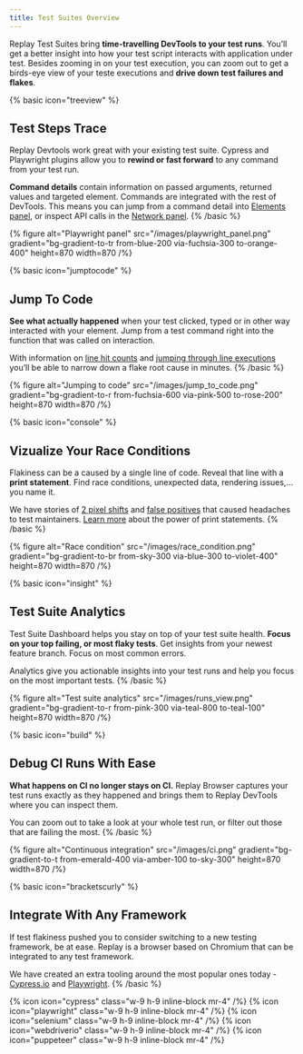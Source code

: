 ```yaml
---
title: Test Suites Overview
---
```


Replay Test Suites bring **time-travelling DevTools to your test runs**. You’ll get a better insight into how your test script interacts with application under test. Besides zooming in on your test execution, you can zoom out to get a birds-eye view of your teste executions and **drive down test failures and flakes**.

{% basic icon="treeview" %}

## Test Steps Trace

Replay Devtools work great with your existing test suite. Cypress and Playwright plugins allow you to **rewind or fast forward** to any command from your test run.

**Command details** contain information on passed arguments, returned values and targeted element. Commands are integrated with the rest of DevTools. This means you can jump from a command detail into [Elements panel](/browser-devtools/elements-panel), or inspect API calls in the [Network panel](/browser-devtools/network-monitor).
{% /basic %}

{% figure
    alt="Playwright panel"
    src="/images/playwright_panel.png"
    gradient="bg-gradient-to-tr from-blue-200 via-fuchsia-300 to-orange-400"
    height=870
    width=870
/%}

{% basic icon="jumptocode" %}

## Jump To Code

**See what actually happened** when your test clicked, typed or in other way interacted with your element. Jump from a test command right into the function that was called on interaction.

With information on [line hit counts](#) and [jumping through line executions](#) you’ll be able to narrow down a flake root cause in minutes.
{% /basic %}

{% figure
    alt="Jumping to code"
    src="/images/jump_to_code.png"
    gradient="bg-gradient-to-r from-fuchsia-600 via-pink-500 to-rose-200"
    height=870
    width=870
/%}

{% basic icon="console" %}

## Vizualize Your Race Conditions

Flakiness can be a caused by a single line of code. Reveal that line with a **print statement**. Find race conditions, unexpected data, rendering issues,... you name&nbsp;it.

We have stories of [2 pixel shifts](#) and [false positives](#) that caused headaches to test maintainers. [Learn more](#) about the power of print statements.
{% /basic %}

{% figure
    alt="Race condition"
    src="/images/race_condition.png"
    gradient="bg-gradient-to-br from-sky-300 via-blue-300 to-violet-400"
    height=870
    width=870
/%}

{% basic icon="insight" %}

## Test Suite Analytics

Test Suite Dashboard helps you stay on top of your test suite health. **Focus on your top failing, or most flaky tests**. Get insights from your newest feature branch. Focus on most common errors.

Analytics give you actionable insights into your test runs and help you focus on the most important tests.
{% /basic %}

{% figure
    alt="Test suite analytics"
    src="/images/runs_view.png"
    gradient="bg-gradient-to-r from-pink-300 via-teal-800 to-teal-100"
    height=870
    width=870
/%}

{% basic icon="build" %}

## Debug CI Runs With Ease

**What happens on CI no longer stays on CI.** Replay Browser captures your test runs exactly as they happened and brings them to Replay DevTools where you can inspect them.

You can zoom out to take a look at your whole test run, or filter out those that are failing the most.
{% /basic %}

{% figure
    alt="Continuous integration"
    src="/images/ci.png"
    gradient="bg-gradient-to-t from-emerald-400 via-amber-100 to-sky-300"
    height=870
    width=870
/%}

{% basic icon="bracketscurly" %}

## Integrate With Any Framework

If test flakiness pushed you to consider switching to a new testing framework, be at ease. Replay is a browser based on Chromium that can be integrated to any test framework.

We have created an extra tooling around the most popular ones today - [Cypress.io](/test-runners/cypress-io) and [Playwright](/test-runners/playwright/installation).
{% /basic %}

{% icon icon="cypress" class="w-9 h-9 inline-block mr-4" /%}
{% icon icon="playwright" class="w-9 h-9 inline-block mr-4" /%}
{% icon icon="selenium" class="w-9 h-9 inline-block mr-4" /%}
{% icon icon="webdriverio" class="w-9 h-9 inline-block mr-4" /%}
{% icon icon="puppeteer" class="w-9 h-9 inline-block mr-4" /%}
